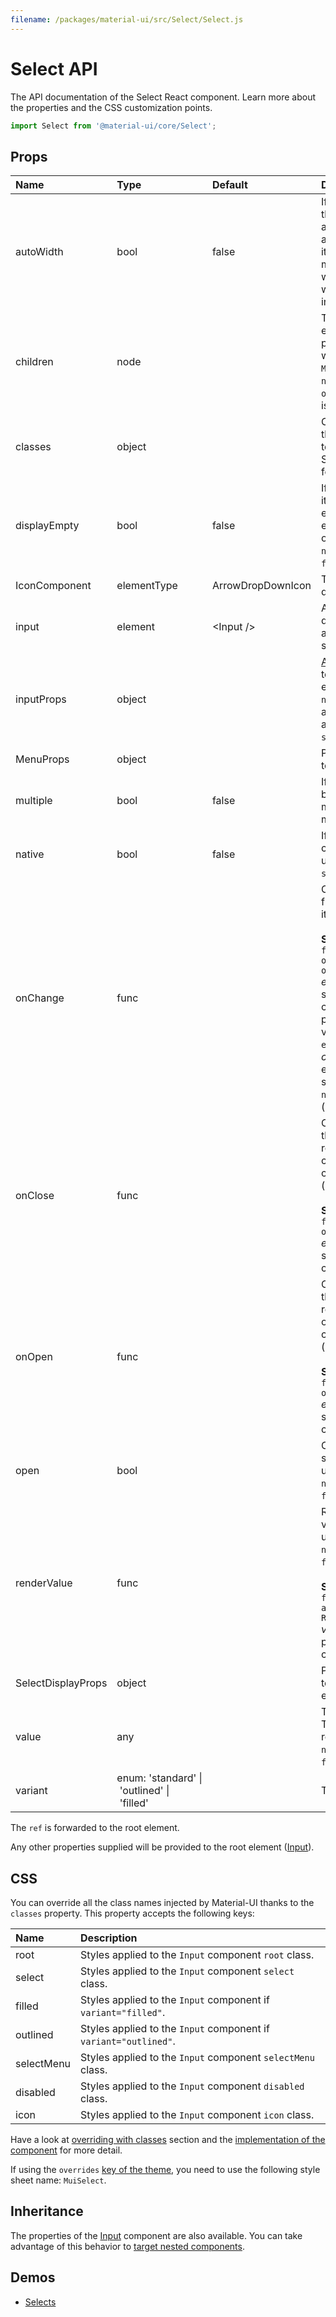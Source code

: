 ```yaml
---
filename: /packages/material-ui/src/Select/Select.js
---
```


<!--- This documentation is automatically generated, do not try to edit it. -->

# Select API

<p class="description">The API documentation of the Select React component. Learn more about the properties and the CSS customization points.</p>

```js
import Select from '@material-ui/core/Select';
```



## Props

| Name | Type | Default | Description |
|:-----|:-----|:--------|:------------|
| <span class="prop-name">autoWidth</span> | <span class="prop-type">bool</span> | <span class="prop-default">false</span> | If true, the width of the popover will automatically be set according to the items inside the menu, otherwise it will be at least the width of the select input. |
| <span class="prop-name">children</span> | <span class="prop-type">node</span> |  | The option elements to populate the select with. Can be some `MenuItem` when `native` is false and `option` when `native` is true. |
| <span class="prop-name">classes</span> | <span class="prop-type">object</span> |  | Override or extend the styles applied to the component. See [CSS API](#css) below for more details. |
| <span class="prop-name">displayEmpty</span> | <span class="prop-type">bool</span> | <span class="prop-default">false</span> | If `true`, the selected item is displayed even if its value is empty. You can only use it when the `native` property is `false` (default). |
| <span class="prop-name">IconComponent</span> | <span class="prop-type">elementType</span> | <span class="prop-default">ArrowDropDownIcon</span> | The icon that displays the arrow. |
| <span class="prop-name">input</span> | <span class="prop-type">element</span> | <span class="prop-default">&lt;Input /></span> | An `Input` element; does not have to be a material-ui specific `Input`. |
| <span class="prop-name">inputProps</span> | <span class="prop-type">object</span> |  | [Attributes](https://developer.mozilla.org/en-US/docs/Web/HTML/Element/input#Attributes) applied to the `input` element. When `native` is `true`, the attributes are applied on the `select` element. |
| <span class="prop-name">MenuProps</span> | <span class="prop-type">object</span> |  | Properties applied to the [`Menu`](/api/menu/) element. |
| <span class="prop-name">multiple</span> | <span class="prop-type">bool</span> | <span class="prop-default">false</span> | If true, `value` must be an array and the menu will support multiple selections. |
| <span class="prop-name">native</span> | <span class="prop-type">bool</span> | <span class="prop-default">false</span> | If `true`, the component will be using a native `select` element. |
| <span class="prop-name">onChange</span> | <span class="prop-type">func</span> |  | Callback function fired when a menu item is selected.<br><br>**Signature:**<br>`function(event: object, child?: object) => void`<br>*event:* The event source of the callback. You can pull out the new value by accessing `event.target.value`.<br>*child:* The react element that was selected when `native` is `false` (default). |
| <span class="prop-name">onClose</span> | <span class="prop-type">func</span> |  | Callback fired when the component requests to be closed. Use in controlled mode (see open).<br><br>**Signature:**<br>`function(event: object) => void`<br>*event:* The event source of the callback |
| <span class="prop-name">onOpen</span> | <span class="prop-type">func</span> |  | Callback fired when the component requests to be opened. Use in controlled mode (see open).<br><br>**Signature:**<br>`function(event: object) => void`<br>*event:* The event source of the callback |
| <span class="prop-name">open</span> | <span class="prop-type">bool</span> |  | Control `select` open state. You can only use it when the `native` property is `false` (default). |
| <span class="prop-name">renderValue</span> | <span class="prop-type">func</span> |  | Render the selected value. You can only use it when the `native` property is `false` (default).<br><br>**Signature:**<br>`function(value: any) => ReactElement`<br>*value:* The `value` provided to the component. |
| <span class="prop-name">SelectDisplayProps</span> | <span class="prop-type">object</span> |  | Properties applied to the clickable div element. |
| <span class="prop-name">value</span> | <span class="prop-type">any</span> |  | The input value. This property is required when the `native` property is `false` (default). |
| <span class="prop-name">variant</span> | <span class="prop-type">enum:&nbsp;'standard'&nbsp;&#124;<br>&nbsp;'outlined'&nbsp;&#124;<br>&nbsp;'filled'<br></span> |  | The variant to use. |

The `ref` is forwarded to the root element.

Any other properties supplied will be provided to the root element ([Input](/api/input/)).

## CSS

You can override all the class names injected by Material-UI thanks to the `classes` property.
This property accepts the following keys:


| Name | Description |
|:-----|:------------|
| <span class="prop-name">root</span> | Styles applied to the `Input` component `root` class.
| <span class="prop-name">select</span> | Styles applied to the `Input` component `select` class.
| <span class="prop-name">filled</span> | Styles applied to the `Input` component if `variant="filled"`.
| <span class="prop-name">outlined</span> | Styles applied to the `Input` component if `variant="outlined"`.
| <span class="prop-name">selectMenu</span> | Styles applied to the `Input` component `selectMenu` class.
| <span class="prop-name">disabled</span> | Styles applied to the `Input` component `disabled` class.
| <span class="prop-name">icon</span> | Styles applied to the `Input` component `icon` class.

Have a look at [overriding with classes](/customization/overrides/#overriding-with-classes) section
and the [implementation of the component](https://github.com/mui-org/material-ui/blob/next/packages/material-ui/src/Select/Select.js)
for more detail.

If using the `overrides` [key of the theme](/customization/themes/#css),
you need to use the following style sheet name: `MuiSelect`.

## Inheritance

The properties of the [Input](/api/input/) component are also available.
You can take advantage of this behavior to [target nested components](/guides/api/#spread).

## Demos

- [Selects](/demos/selects/)

